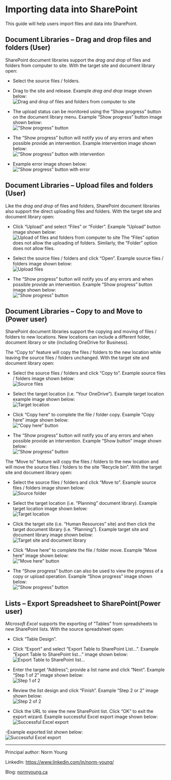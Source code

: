 # Importing data into SharePoint

This guide will help users import files and data into SharePoint.

## Document Libraries – Drag and drop files and folders (User)

SharePoint document libraries support the *drag and drop* of files and folders from computer to site. With the target site and document library open:
- Select the source files / folders.
- Drag to the site and release. Example *drag and drop* image shown below:<br>
![Drag and drop of files and folders from computer to site](../../images/importing-data/drag-drop-files-folders.png)

- The upload status can be monitored using the “Show progress” button on the document library menu. Example “Show progress” button image shown below:<br>
![“Show progress” button](../../images/importing-data/drag-drop-show-progress.png)

- The “Show progress” button will notify you of any errors and when possible provide an intervention. Example intervention image shown below:<br>
![“Show progress” button with intervention](../../images/importing-data/drag-drop-show-intervention.png)

- Example error image shown below:<br>
![“Show progress” button with error](../../images/importing-data/drag-drop-show-error.png)


## Document Libraries – Upload files and folders (User)
Like the *drag and drop* of files and folders, SharePoint document libraries also support the direct uploading files and folders. With the target site and document library open:
- Click “Upload” and select “Files” or “Folder”. Example “Upload” button image shown below:<br>
![Upload of files and folders from computer to site](../../images/importing-data/upload-files-folders.png)
The “Files” option does not allow the uploading of folders.  Similarly, the “Folder” option does not allow files. 

- Select the source files / folders and click “Open”. Example source files / folders image shown below:<br>
![Upload files](../../images/importing-data/upload-files.png)

- The “Show progress” button will notify you of any errors and when possible provide an intervention. Example “Show progress” button image shown below:<br>
![“Show progress” button](../../images/importing-data/upload-files-folders-show-progress.png)


## Document Libraries – Copy to and Move to (Power user)
SharePoint document libraries support the copying and moving of files / folders to new locations. New locations can include a different folder, document library or site (including OneDrive for Business).

The “Copy to” feature will copy the files / folders to the new location while leaving the source files / folders unchanged. With the target site and document library open:
- Select the source files / folders and click “Copy to”. Example source files / folders image shown below:<br>
![Source files](../../images/importing-data/copy-to-files.png)

- Select the target location (i.e. “Your OneDrive”). Example target location example image shown below:<br>
![Target location](../../images/importing-data/copy-to-files-target-location.png)

- Click “Copy here” to complete the file / folder copy. Example “Copy here” image shown below:<br>
![“Copy here” button](../../images/importing-data/copy-to-files-copy-here.png)

- The “Show progress” button will notify you of any errors and when possible provide an intervention. Example “Show button” image shown below:<br>
![“Show progress” button](../../images/importing-data/copy-to-files-show-progress.png)


The “Move to” feature will copy the files / folders to the new location and will move the source files / folders to the site “Recycle bin”. With the target site and document library open:

- Select the source files / folders and click “Move to”. Example source files / folders image shown below:<br>
![Source folder](../../images/importing-data/move-to-folder.png)

- Select the target location (i.e. “Planning” document library). Example target location image shown below:<br>
![Target location](../../images/importing-data/move-to-folder-target-location.png)

- Click the target site (i.e. “Human Resources” site) and then click the target document library (i.e. “Planning”). Example target site and document library image shown below:<br>
![Target site and document library](../../images/importing-data/move-to-folder-target-site-library.png)

- Click “Move here” to complete the file / folder move. Example “Move here” image shown below:<br>
!["Move here" button](../../images/importing-data/move-to-move-here.png)

- The “Show progress” button can also be used to view the progress of a copy or upload operation. Example “Show progress” image shown below:<br>
![“Show progress” button](../../images/importing-data/move-to-show-progress.png)


## Lists – Export Spreadsheet to SharePoint(Power user)
*Microsoft Excel* supports the exporting of “Tables” from spreadsheets to new SharePoint lists. With the source spreadsheet open:
- Click “Table Design”.
- Click “Export” and select “Export Table to SharePoint List…”. Example “Export Table to SharePoint list...” image shown below:<br>
![Export Table to SharePoint list...](../../images/importing-data/excel-export-toolbar.png)

- Enter the target “Address”; provide a list name and click “Next”. Example “Step 1 of 2” image shown below:<br>
![Step 1 of 2](../../images/importing-data/excel-export-step1.png)
 
- Review the list design and click “Finish”. Example “Step 2 or 2” image shown below:<br>
![Step 2 of 2](../../images/importing-data/excel-export-step2.png)

- Click the URL to view the new SharePoint list. Click “OK” to exit the export wizard. Example successful Excel export image shown below:<br>
![Successful Excel export](../../images/importing-data/excel-export-ok.png)

-Example exported list shown below:<br>
![Successful Excel export](../../images/importing-data/excel-export-list.png)

---

Principal author: Norm Young

LinkedIn: https://www.linkedin.com/in/norm-young/

Blog: [normyoung.ca](https://normyoung.ca)
